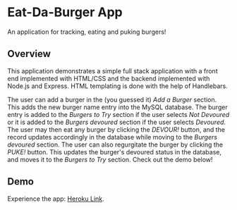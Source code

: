 # Eat-Da-Burger App
An application for tracking, eating and puking burgers!

## Overview

This application demonstrates a simple full stack application with a front end implemented with HTML/CSS and the backend implemented with Node.js and Express. HTML templating is done with the help of Handlebars.

The user can add a burger in the (you guessed it) *Add a Burger* section. This adds the new burger name entry into the MySQL database. The burger entry is added to the *Burgers to Try* section if the user selects *Not Devoured* or it is added to the *Burgers devoured* section if the user selects *Devoured*. The user may then eat any burger by clicking the *DEVOUR!* button, and the record updates accordingly in the database while moving to the *Burgers devoured* section. The user can also regurgitate the burger by clicking the *PUKE!* button. This updates the burger's devoured status in the database, and moves it to the *Burgers to Try* section. Check out the demo below!

## Demo

Experience the app: [Heroku Link](https://powerful-hollows-65620.herokuapp.com/burgers).
